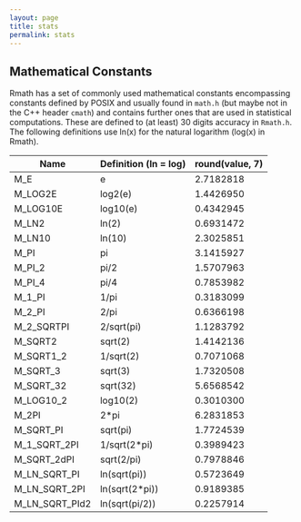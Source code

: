 ```yaml
---
layout: page
title: stats
permalink: stats
---
```


## Mathematical Constants
Rmath has a set of commonly used mathematical constants encompassing constants defined by POSIX and usually
found in `math.h` (but maybe not in the C++ header `cmath`) and contains further ones that are used in statistical
computations. These are defined to (at least) 30 digits accuracy in `Rmath.h`. The following definitions use ln(x)
for the natural logarithm (log(x) in Rmath).

| Name           | Definition (ln = log) | round(value, 7) |
|----------------|-----------------------|-----------------|
| M_E            | e                     | 2.7182818       |
| M_LOG2E        | log2(e)               | 1.4426950       |
| M_LOG10E       | log10(e)              | 0.4342945       |
| M_LN2          | ln(2)                 | 0.6931472       |
| M_LN10         | ln(10)                | 2.3025851       |
| M_PI           | pi                    | 3.1415927       |
| M_PI_2         | pi/2                  | 1.5707963       |
| M_PI_4         | pi/4                  | 0.7853982       |
| M_1_PI         | 1/pi                  | 0.3183099       |
| M_2_PI         | 2/pi                  | 0.6366198       |
| M_2_SQRTPI     | 2/sqrt(pi)            | 1.1283792       |
| M_SQRT2        | sqrt(2)               | 1.4142136       |
| M_SQRT1_2      | 1/sqrt(2)             | 0.7071068       |
| M_SQRT_3       | sqrt(3)               | 1.7320508       |
| M_SQRT_32      | sqrt(32)              | 5.6568542       |
| M_LOG10_2      | log10(2)              | 0.3010300       |
| M_2PI          | 2*pi                  | 6.2831853       |
| M_SQRT_PI      | sqrt(pi)              | 1.7724539       |
| M_1_SQRT_2PI   | 1/sqrt(2*pi)	         | 0.3989423       |
| M_SQRT_2dPI	 | sqrt(2/pi)	         | 0.7978846       |
| M_LN_SQRT_PI   | ln(sqrt(pi))          | 0.5723649       |
| M_LN_SQRT_2PI  | ln(sqrt(2*pi))        | 0.9189385       |
| M_LN_SQRT_PId2 | ln(sqrt(pi/2))        | 0.2257914       |